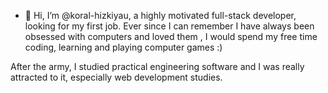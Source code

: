 - 👋 Hi, I’m @koral-hizkiyau, a highly motivated full-stack developer, looking for my first job.
Ever since I can remember I have always been obsessed with computers and loved them , I would spend my free time coding, learning and playing computer games :)

After the army,
I studied practical engineering software and I was really attracted to it, especially web development studies.
